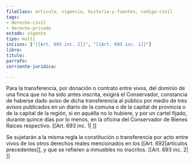 ```yaml
---
fileClass: articulo, vigencia, historia-y-fuentes, codigo-civil
tags:
- derecho-civil
- derecho-privado
estado: vigente
tipo: multi
incisos: ["[[Art. 693 inc. 2]]", "[[Art. 693 inc. 1]]"]
libro:
titulo:
parrafo:
corriente-juridica:

---
```

Para la transferencia, por donación o contrato entre vivos, del dominio de una finca que no ha sido antes inscrita, exigirá el Conservador, constancia de haberse dado aviso de dicha transferencia al público por medio de tres avisos publicados en un diario de la comuna o de la capital de provincia o de la capital de la región, si en aquélla no lo hubiere, y por un cartel fijado, durante quince días por lo menos, en la oficina del Conservador de Bienes Raíces respectivo. [[Art. 693 inc. 1| ]]

Se sujetarán a la misma regla la constitución o transferencia por acto entre vivos de los otros derechos reales mencionados en los [[Art. 692|artículos precedentes]], y que se refieren a inmuebles no inscritos. [[Art. 693 inc. 2| ]]